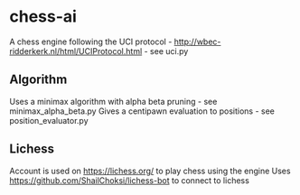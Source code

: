 # chess-ai
A chess engine following the UCI protocol - http://wbec-ridderkerk.nl/html/UCIProtocol.html - see uci.py

## Algorithm
Uses a minimax algorithm with alpha beta pruning - see minimax_alpha_beta.py
Gives a centipawn evaluation to positions - see position_evaluator.py

## Lichess
Account is used on https://lichess.org/ to play chess using the engine
Uses https://github.com/ShailChoksi/lichess-bot to connect to lichess
